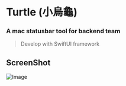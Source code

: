 # Turtle (小烏龜)

### A mac statusbar tool for backend team

> Develop with SwiftUI framework

## ScreenShot
![Image](https://i.imgur.com/nK0SjSM.gif)